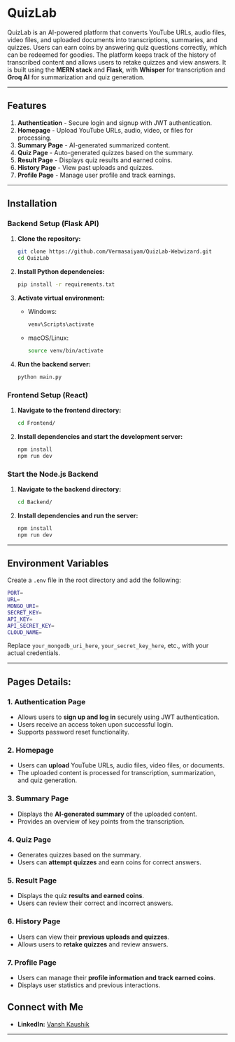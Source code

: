 # QuizLab

QuizLab is an AI-powered platform that converts YouTube URLs, audio files, video files, and uploaded documents into transcriptions, summaries, and quizzes. Users can earn coins by answering quiz questions correctly, which can be redeemed for goodies. The platform keeps track of the history of transcribed content and allows users to retake quizzes and view answers. It is built using the **MERN stack** and **Flask**, with **Whisper** for transcription and **Groq AI** for summarization and quiz generation.

---

## Features

1. **Authentication** - Secure login and signup with JWT authentication.
2. **Homepage** - Upload YouTube URLs, audio, video, or files for processing.
3. **Summary Page** - AI-generated summarized content.
4. **Quiz Page** - Auto-generated quizzes based on the summary.
5. **Result Page** - Displays quiz results and earned coins.
6. **History Page** - View past uploads and quizzes.
7. **Profile Page** - Manage user profile and track earnings.

---

## Installation

### Backend Setup (Flask API)

1. **Clone the repository:**
   ```sh
   git clone https://github.com/Vermasaiyam/QuizLab-Webwizard.git
   cd QuizLab
   ```

2. **Install Python dependencies:**
   ```sh
   pip install -r requirements.txt
   ```

3. **Activate virtual environment:**
   - Windows:
     ```sh
     venv\Scripts\activate
     ```
   - macOS/Linux:
     ```sh
     source venv/bin/activate
     ```

4. **Run the backend server:**
   ```sh
   python main.py
   ```

### Frontend Setup (React)

1. **Navigate to the frontend directory:**
   ```sh
   cd Frontend/
   ```
2. **Install dependencies and start the development server:**
   ```sh
   npm install
   npm run dev
   ```

### Start the Node.js Backend

1. **Navigate to the backend directory:**
   ```sh
   cd Backend/
   ```
2. **Install dependencies and run the server:**
   ```sh
   npm install
   npm run dev
   ```

---

## Environment Variables

Create a `.env` file in the root directory and add the following:

```sh
PORT=
URL=
MONGO_URI=
SECRET_KEY=
API_KEY=
API_SECRET_KEY=
CLOUD_NAME=
```

Replace `your_mongodb_uri_here`, `your_secret_key_here`, etc., with your actual credentials.

---

## Pages Details:

### 1. Authentication Page
- Allows users to **sign up and log in** securely using JWT authentication.
- Users receive an access token upon successful login.
- Supports password reset functionality.

### 2. Homepage
- Users can **upload** YouTube URLs, audio files, video files, or documents.
- The uploaded content is processed for transcription, summarization, and quiz generation.

### 3. Summary Page
- Displays the **AI-generated summary** of the uploaded content.
- Provides an overview of key points from the transcription.

### 4. Quiz Page
- Generates quizzes based on the summary.
- Users can **attempt quizzes** and earn coins for correct answers.

### 5. Result Page
- Displays the quiz **results and earned coins**.
- Users can review their correct and incorrect answers.

### 6. History Page
- Users can view their **previous uploads and quizzes**.
- Allows users to **retake quizzes** and review answers.

### 7. Profile Page
- Users can manage their **profile information and track earned coins**.
- Displays user statistics and previous interactions.



## Connect with Me
- **LinkedIn:** [Vansh Kaushik](https://www.linkedin.com/in/vanshkaushik02/)

---
